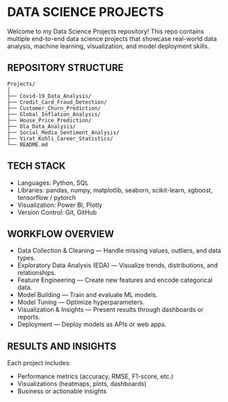 # DATA SCIENCE PROJECTS
Welcome to my Data Science Projects repository!
This repo contains multiple end-to-end data science projects that showcase real-world data analysis, machine learning, visualization, and model deployment skills.

## REPOSITORY STRUCTURE 
```
Projects/
│
├── Covid-19_Data_Analysis/
├── Credit_Card_Fraud_Detection/
├── Customer_Churn_Prediction/
├── Global_Inflation_Analysis/
├── House_Price_Prediction/
├── Ola_Data_Analysis/
├── Social_Media_Sentiment_Analysis/
├── Virat_Kohli_Career_Statistics/
└── README.md
```

## TECH STACK
- Languages: Python, SQL
- Libraries: pandas, numpy, matplotlib, seaborn, scikit-learn, xgboost, tensorflow / pytorch
- Visualization: Power BI, Plotly
- Version Control: Git, GitHub

## WORKFLOW OVERVIEW
- Data Collection & Cleaning — Handle missing values, outliers, and data types.
- Exploratory Data Analysis (EDA) — Visualize trends, distributions, and relationships.
- Feature Engineering — Create new features and encode categorical data.
- Model Building — Train and evaluate ML models.
- Model Tuning — Optimize hyperparameters.
- Visualization & Insights — Present results through dashboards or reports.
- Deployment — Deploy models as APIs or web apps.

## RESULTS AND INSIGHTS
Each project includes:
- Performance metrics (accuracy, RMSE, F1-score, etc.)
- Visualizations (heatmaps, plots, dashboards)
- Business or actionable insights
